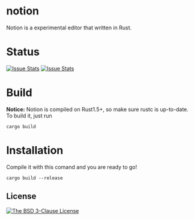 notion
======
Notion is a experimental editor that written in Rust.

Status
======
[![Issue Stats](http://www.issuestats.com/github/LeagueofWizard/notion/badge/pr?style=flat)](http://www.issuestats.com/github/LeagueofWizard/notion)
[![Issue Stats](http://www.issuestats.com/github/LeagueofWizard/notion/badge/issue?style=flat)](http://www.issuestats.com/github/LeagueofWizard/notion)

Build
=====
**Notice:** Notion is compiled on Rust1.5+, so make sure rustc is up-to-date.
To build it, just run
```
cargo build
```

Installation
============
Compile it with this comand and you are ready to go!
```
cargo build --release
```

License
-------
[![The BSD 3-Clause License](https://img.shields.io/badge/license-BSD%203--Clause-blue.svg?style=flat-square)](https://opensource.org/licenses/BSD-3-Clause)


